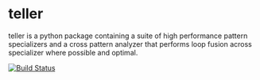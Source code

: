 # teller

teller is a python package containing a suite of high performance pattern specializers and a 
cross pattern analyzer that performs loop fusion across specializer where possible and optimal.

[![Build Status](https://travis-ci.org/ucb-sejits/teller.svg)](https://travis-ci.org/ucb-sejits/teller)
